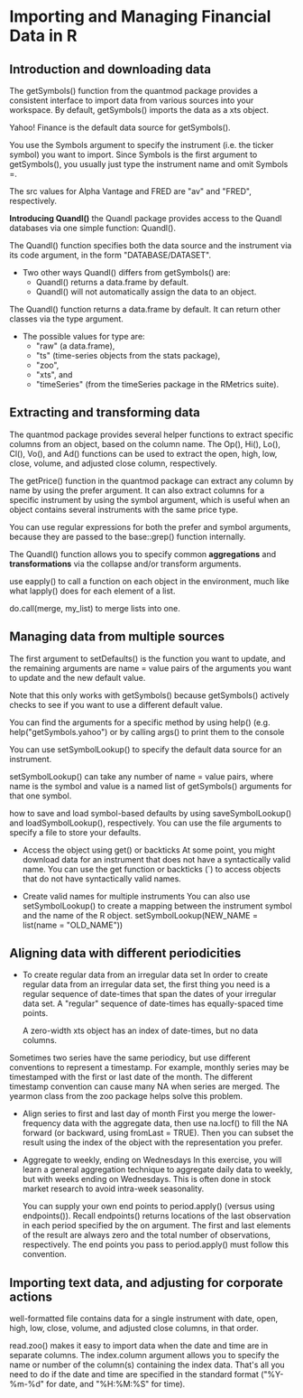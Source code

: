# Importing and Managing Financial Data in R

## Introduction and downloading data

The getSymbols() function from the quantmod package provides a consistent interface to import data from various sources into your workspace. By default, getSymbols() imports the data as a xts object.

Yahoo! Finance is the default data source for getSymbols().

You use the Symbols argument to specify the instrument (i.e. the ticker symbol) you want to import. Since Symbols is the first argument to getSymbols(), you usually just type the instrument name and omit Symbols =.

The src values for Alpha Vantage and FRED are "av" and "FRED", respectively.

**Introducing Quandl()**
the Quandl package provides access to the Quandl databases via one simple function: Quandl().

The Quandl() function specifies both the data source and the instrument via its code argument, in the form "DATABASE/DATASET".

- Two other ways Quandl() differs from getSymbols() are:
  - Quandl() returns a data.frame by default.
  - Quandl() will not automatically assign the data to an object.

The Quandl() function returns a data.frame by default. It can return other classes via the type argument.

- The possible values for type are:
  - "raw" (a data.frame),
  - "ts" (time-series objects from the stats package),
  - "zoo",
  - "xts", and
  - "timeSeries" (from the timeSeries package in the RMetrics suite).

## Extracting and transforming data

The quantmod package provides several helper functions to extract specific columns from an object, based on the column name. The Op(), Hi(), Lo(), Cl(), Vo(), and Ad() functions can be used to extract the open, high, low, close, volume, and adjusted close column, respectively.

The getPrice() function in the quantmod package can extract any column by name by using the prefer argument. It can also extract columns for a specific instrument by using the symbol argument, which is useful when an object contains several instruments with the same price type.

You can use regular expressions for both the prefer and symbol arguments, because they are passed to the base::grep() function internally.

The Quandl() function allows you to specify common **aggregations** and **transformations** via the collapse and/or transform arguments.

use eapply() to call a function on each object in the environment, much like what lapply() does for each element of a list.

do.call(merge, my_list) to merge lists into one.

## Managing data from multiple sources

The first argument to setDefaults() is the function you want to update, and the remaining arguments are name = value pairs of the arguments you want to update and the new default value.

Note that this only works with getSymbols() because getSymbols() actively checks to see if you want to use a different default value.

You can find the arguments for a specific method by using help() (e.g. help("getSymbols.yahoo") or by calling args() to print them to the console

You can use setSymbolLookup() to specify the default data source for an instrument.

setSymbolLookup() can take any number of name = value pairs, where name is the symbol and value is a named list of getSymbols() arguments for that one symbol.

how to save and load symbol-based defaults by using saveSymbolLookup() and loadSymbolLookup(), respectively. You can use the file arguments to specify a file to store your defaults.

- Access the object using get() or backticks
  At some point, you might download data for an instrument that does not have a syntactically valid name.
  You can use the get function or backticks (`) to access objects that do not have syntactically valid names.

- Create valid names for multiple instruments
  You can also use setSymbolLookup() to create a mapping between the instrument symbol and the name of the R object.
  setSymbolLookup(NEW_NAME = list(name = "OLD_NAME"))

## Aligning data with different periodicities

- To create regular data from an irregular data set
  In order to create regular data from an irregular data set, the first thing you need is a regular sequence of date-times that span the dates of your irregular data set. A "regular" sequence of date-times has equally-spaced time points.

  A zero-width xts object has an index of date-times, but no data columns.

Sometimes two series have the same periodicy, but use different conventions to represent a timestamp. For example, monthly series may be timestamped with the first or last date of the month. The different timestamp convention can cause many NA when series are merged. The yearmon class from the zoo package helps solve this problem.

- Align series to first and last day of month
  First you merge the lower-frequency data with the aggregate data, then use na.locf() to fill the NA forward (or backward, using fromLast = TRUE). Then you can subset the result using the index of the object with the representation you prefer.

- Aggregate to weekly, ending on Wednesdays
  In this exercise, you will learn a general aggregation technique to aggregate daily data to weekly, but with weeks ending on Wednesdays. This is often done in stock market research to avoid intra-week seasonality.

  You can supply your own end points to period.apply() (versus using endpoints()). Recall endpoints() returns locations of the last observation in each period specified by the on argument. The first and last elements of the result are always zero and the total number of observations, respectively. The end points you pass to period.apply() must follow this convention.

## Importing text data, and adjusting for corporate actions

well-formatted file contains data for a single instrument with date, open, high, low, close, volume, and adjusted close columns, in that order. 

read.zoo() makes it easy to import data when the date and time are in separate columns. The index.column argument allows you to specify the name or number of the column(s) containing the index data. That's all you need to do if the date and time are specified in the standard format ("%Y-%m-%d" for date, and "%H:%M:%S" for time).        
